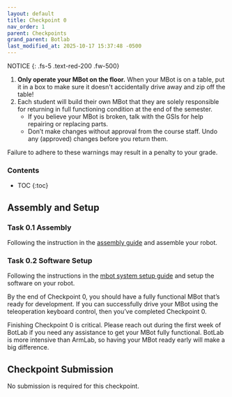```yaml
---
layout: default
title: Checkpoint 0
nav_order: 1
parent: Checkpoints
grand_parent: Botlab
last_modified_at: 2025-10-17 15:37:48 -0500
---
```


NOTICE
{: .fs-5 .text-red-200 .fw-500}

1. **Only operate your MBot on the floor.** When your MBot is on a table, put it in a box to make sure it doesn't accidentally drive away and zip off the table!
2. Each student will build their own MBot that they are solely responsible for returning in full functioning condition at the end of the semester.
    - If you believe your MBot is broken, talk with the GSIs for help repairing or replacing parts.
    - Don’t make changes without approval from the course staff. Undo any (approved) changes before you return them.

Failure to adhere to these warnings may result in a penalty to your grade.


### Contents
* TOC
{:toc}


## Assembly and Setup
### Task 0.1 Assembly
Following the instruction in the [assembly guide](https://mbot.robotics.umich.edu/docs/hardware/classic/assembly) and assemble your robot.

### Task 0.2 Software Setup
Following the instructions in the [mbot system setup guide](/docs/botlab/mbot-system-setup-Pi5) and setup the software on your robot.

By the end of Checkpoint 0, you should have a fully functional MBot that’s ready for development. If you can successfully drive your MBot using the teleoperation keyboard control, then you’ve completed Checkpoint 0.

Finishing Checkpoint 0 is critical. Please reach out during the first week of BotLab if you need any assistance to get your MBot fully functional. BotLab is more intensive than ArmLab, so having your MBot ready early will make a big difference.

## Checkpoint Submission
No submission is required for this checkpoint.